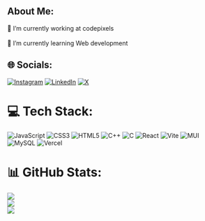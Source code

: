 ## About Me:
🔭 I’m currently working at codepixels<br><br>🌱 I’m currently learning Web development


## 🌐 Socials:
[![Instagram](https://img.shields.io/badge/Instagram-%23E4405F.svg?logo=Instagram&logoColor=white)](https://instagram.com/the_colourush/) [![LinkedIn](https://img.shields.io/badge/LinkedIn-%230077B5.svg?logo=linkedin&logoColor=white)](https://linkedin.com/in/muskan-b95b9025b/) [![X](https://img.shields.io/badge/X-black.svg?logo=X&logoColor=white)](https://x.com/muskan02_19) 

# 💻 Tech Stack:
![JavaScript](https://img.shields.io/badge/javascript-%23323330.svg?style=for-the-badge&logo=javascript&logoColor=%23F7DF1E) ![CSS3](https://img.shields.io/badge/css3-%231572B6.svg?style=for-the-badge&logo=css3&logoColor=white) ![HTML5](https://img.shields.io/badge/html5-%23E34F26.svg?style=for-the-badge&logo=html5&logoColor=white) ![C++](https://img.shields.io/badge/c++-%2300599C.svg?style=for-the-badge&logo=c%2B%2B&logoColor=white) ![C](https://img.shields.io/badge/c-%2300599C.svg?style=for-the-badge&logo=c&logoColor=white) ![React](https://img.shields.io/badge/react-%2320232a.svg?style=for-the-badge&logo=react&logoColor=%2361DAFB) ![Vite](https://img.shields.io/badge/vite-%23646CFF.svg?style=for-the-badge&logo=vite&logoColor=white) ![MUI](https://img.shields.io/badge/MUI-%230081CB.svg?style=for-the-badge&logo=mui&logoColor=white) ![MySQL](https://img.shields.io/badge/mysql-4479A1.svg?style=for-the-badge&logo=mysql&logoColor=white) ![Vercel](https://img.shields.io/badge/vercel-%23000000.svg?style=for-the-badge&logo=vercel&logoColor=white)
# 📊 GitHub Stats:
![](https://github-readme-stats.vercel.app/api?username=Muskan1009&theme=highcontrast&hide_border=true&include_all_commits=true&count_private=false)<br/>
![](https://github-readme-streak-stats.herokuapp.com/?user=Muskan1009&theme=highcontrast&hide_border=true)<br/>
![](https://github-readme-stats.vercel.app/api/top-langs/?username=Muskan1009&theme=highcontrast&hide_border=true&include_all_commits=true&count_private=false&layout=compact)

